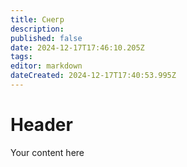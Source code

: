 ```yaml
---
title: Снегр
description: 
published: false
date: 2024-12-17T17:46:10.205Z
tags: 
editor: markdown
dateCreated: 2024-12-17T17:40:53.995Z
---
```


# Header
Your content here